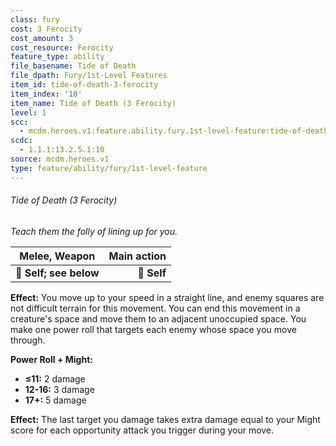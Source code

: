 ```yaml
---
class: fury
cost: 3 Ferocity
cost_amount: 3
cost_resource: Ferocity
feature_type: ability
file_basename: Tide of Death
file_dpath: Fury/1st-Level Features
item_id: tide-of-death-3-ferocity
item_index: '10'
item_name: Tide of Death (3 Ferocity)
level: 1
scc:
  - mcdm.heroes.v1:feature.ability.fury.1st-level-feature:tide-of-death-3-ferocity
scdc:
  - 1.1.1:13.2.5.1:10
source: mcdm.heroes.v1
type: feature/ability/fury/1st-level-feature
---
```


###### Tide of Death (3 Ferocity)

*Teach them the folly of lining up for you.*

| **Melee, Weapon**      | **Main action** |
| ---------------------- | --------------: |
| **📏 Self; see below** |     **🎯 Self** |

**Effect:** You move up to your speed in a straight line, and enemy squares are not difficult terrain for this movement. You can end this movement in a creature's space and move them to an adjacent unoccupied space. You make one power roll that targets each enemy whose space you move through.

**Power Roll + Might:**

- **≤11:** 2 damage
- **12-16:** 3 damage
- **17+:** 5 damage

**Effect:** The last target you damage takes extra damage equal to your Might score for each opportunity attack you trigger during your move.

